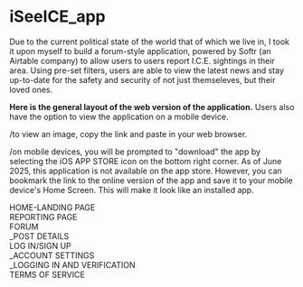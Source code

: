 # iSeeICE_app

Due to the current political state of the world that of which we live in, I took it upon myself to build a forum-style application, powered by Softr (an Airtable company) to allow users to users report I.C.E. sightings in their area. Using pre-set filters, users are able to view the latest news and stay up-to-date for the safety and security of not just themseleves, but their loved ones. 
<br/>

**Here is the general layout of the web version of the application.** Users also have the option to view the application on a mobile device.
<br/>

/to view an image, copy the link and paste in your web browser.
<br/>

/on mobile devices, you will be prompted to "download" the app by selecting the iOS APP STORE icon on the bottom right corner. As of June 2025, this application is not available on the app store. However, you can bookmark the link to the online version of the app and save it to your mobile device's Home Screen. This will make it look like an installed app.
<br/>

HOME-LANDING PAGE<br/>
REPORTING PAGE<br/>
FORUM<br/>
_POST DETAILS<br/>
LOG IN/SIGN UP<br/>
_ACCOUNT SETTINGS<br/>
_LOGGING IN AND VERIFICATION<br/>
TERMS OF SERVICE<br/>
